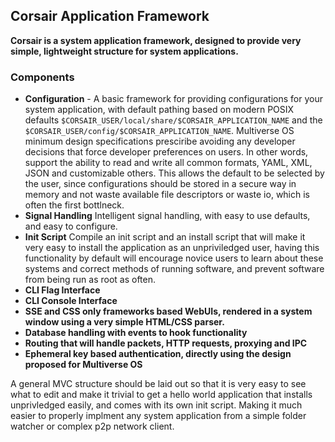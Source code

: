 ## Corsair Application Framework
**Corsair is a system application framework, designed to provide very simple, lightweight structure for system applications.**

### Components
* **Configuration** - A basic framework for providing configurations for your system application, with default pathing based on modern POSIX defaults `$CORSAIR_USER/local/share/$CORSAIR_APPLICATION_NAME` and the `$CORSAIR_USER/config/$CORSAIR_APPLICATION_NAME`. Multiverse OS minimum design specifications presciribe avoiding any developer decisions that force developer preferences on users. In other words, support the ability to read and write all common formats, YAML, XML, JSON and customizable others. This allows the default to be selected by the user, since configurations should be stored in a secure way in memory and not waste available file descriptors or waste io, which is often the first bottlneck. 
* **Signal Handling** Intelligent signal handling, with easy to use defaults, and easy to configure. 
* **Init Script** Compile an init script and an install script that will make it very easy to install the application as an unpriviledged user, having this functionality by default will encourage novice users to learn about these systems and correct methods of running software, and prevent software from being run as root as often. 
* **CLI Flag Interface**
* **CLI Console Interface**
* **SSE and CSS only frameworks based WebUIs, rendered in a system window using a very simple HTML/CSS parser.**
* **Database handling with events to hook functionality**
* **Routing that will handle packets, HTTP requests, proxying and IPC**
* **Ephemeral key based authentication, directly using the design proposed for Multiverse OS**

A general MVC structure should be laid out so that it is very easy to see what to edit and make it trivial to get a hello world application that installs unprivledged easily, and comes with its own init script. Making it much easier to properly implment any system application from a simple folder watcher or complex p2p network client. 


